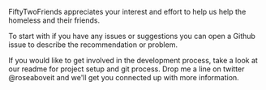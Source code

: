 FiftyTwoFriends appreciates your interest and effort to help us help the homeless and their friends.

To start with if you have any issues or suggestions you can open a Github issue to describe the recommendation or problem.

If you would like to get involved in the development process, take a look at our readme for project setup and git process. Drop me a line on twitter @roseaboveit and we'll get you connected up with more information.
